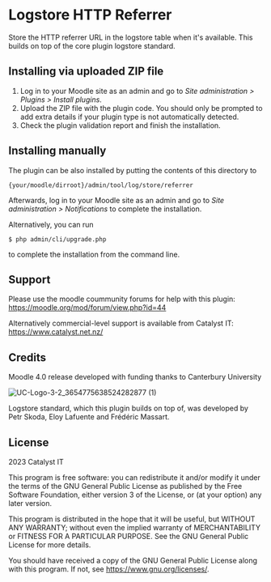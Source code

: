 # Logstore HTTP Referrer

Store the HTTP referrer URL in the logstore table when it's available. This builds on top of the core plugin logstore standard.

## Installing via uploaded ZIP file

1. Log in to your Moodle site as an admin and go to _Site administration >
   Plugins > Install plugins_.
2. Upload the ZIP file with the plugin code. You should only be prompted to add
   extra details if your plugin type is not automatically detected.
3. Check the plugin validation report and finish the installation.

## Installing manually

The plugin can be also installed by putting the contents of this directory to

    {your/moodle/dirroot}/admin/tool/log/store/referrer

Afterwards, log in to your Moodle site as an admin and go to _Site administration >
Notifications_ to complete the installation.

Alternatively, you can run

    $ php admin/cli/upgrade.php

to complete the installation from the command line.

## Support
Please use the moodle coummunity forums for help with this plugin:
https://moodle.org/mod/forum/view.php?id=44

Alternatively commercial-level support is available from Catalyst IT:
https://www.catalyst.net.nz/

## Credits
Moodle 4.0 release developed with funding thanks to Canterbury University

![UC-Logo-3-2_3654775638524282877 (1)](https://user-images.githubusercontent.com/362798/202991887-815a122e-5b1b-49f0-8546-0fed94239753.jpg)

Logstore standard, which this plugin builds on top of, was developed by Petr Skoda, Eloy Lafuente and Frédéric Massart.

## License

2023 Catalyst IT

This program is free software: you can redistribute it and/or modify it under
the terms of the GNU General Public License as published by the Free Software
Foundation, either version 3 of the License, or (at your option) any later
version.

This program is distributed in the hope that it will be useful, but WITHOUT ANY
WARRANTY; without even the implied warranty of MERCHANTABILITY or FITNESS FOR A
PARTICULAR PURPOSE.  See the GNU General Public License for more details.

You should have received a copy of the GNU General Public License along with
this program.  If not, see <https://www.gnu.org/licenses/>.